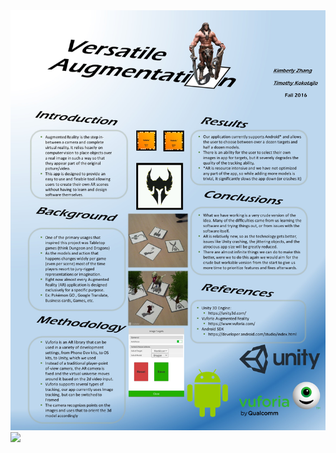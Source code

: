 

<!--
![alt text](AugmentEverything/PosterFinalTimKim.jpg "Versitile Augmentation Poster")
![alt text](https://github.com/TKoko/AugmentEverything/blob/master/PosterFinalTimKim.jpg "Versitile Augmentation Poster")
-->


<img src ="https://github.com/TKoko/AugmentEverything/blob/master/PosterFinalTimKim.jpg"/>

<img src ="https://cloud.githubusercontent.com/assets/17305067/21291529/403ef1a4-c4b1-11e6-82cf-5417ce654382.jpg"/>

<!--
## Welcome to GitHub Pages

You can use the [editor on GitHub](https://github.com/TKoko/AugmentEverything/edit/master/README.md) to maintain and preview the content for your website in Markdown files.

Whenever you commit to this repository, GitHub Pages will run [Jekyll](https://jekyllrb.com/) to rebuild the pages in your site, from the content in your Markdown files.

### Markdown

Markdown is a lightweight and easy-to-use syntax for styling your writing. It includes conventions for

```markdown
Syntax highlighted code block

# Header 1
## Header 2
### Header 3

- Bulleted
- List

1. Numbered
2. List

**Bold** and _Italic_ and `Code` text

[Link](url) and ![Image](src)
```

For more details see [GitHub Flavored Markdown](https://guides.github.com/features/mastering-markdown/).

### Jekyll Themes

Your Pages site will use the layout and styles from the Jekyll theme you have selected in your [repository settings](https://github.com/TKoko/AugmentEverything/settings). The name of this theme is saved in the Jekyll `_config.yml` configuration file.

### Support or Contact

Having trouble with Pages? Check out our [documentation](https://help.github.com/categories/github-pages-basics/) or [contact support](https://github.com/contact) and we’ll help you sort it out.
-->
